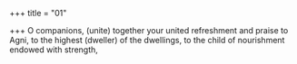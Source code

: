 +++
title = "01"

+++
O companions, (unite) together your united refreshment and praise  to Agni,
to the highest (dweller) of the dwellings, to the child of nourishment  endowed with strength,